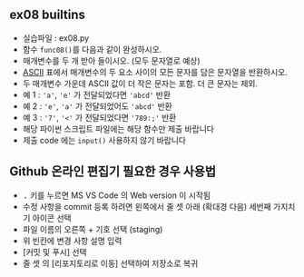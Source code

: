 ## ex08 builtins
* 실습파일 : ex08.py
* 함수 `func08()`를 다음과 같이 완성하시오.
* 매개변수를 두 개 받아 들이시오. (모두 문자열로 예상)
* [ASCII](https://en.wikipedia.org/wiki/ASCII) 표에서 매개변수의 두 요소 사이의 모든 문자를 담은 문자열을 반환하시오.
* 두 매개변수 가운데 ASCII 값이 더 작은 문자는 포함. 더 큰 문자는 제외.
* 예 1 : `'a'`, `'e'` 가 전달되었다면 `'abcd'` 반환
* 예 2 : `'e'`, `'a'` 가 전달되었어도 `'abcd'` 반환
* 예 3 : `'7'`, `'<'` 가 전달되었다면 `'789:;'` 반환
* 해당 파이썬 스크립트 파일에는 해당 함수만 제출 바랍니다
* 제출 code 에는 `input()` 사용하지 않기 바랍니다
## Github 온라인 편집기 필요한 경우 사용법
* <kbd>.</kbd> 키를 누르면 MS VS Code 의 Web version 이 시작됨
* 수정 사항을 commit 등록 하려면 왼쪽에서 줄 셋 아래 (확대경 다음) 세번째 가지치기 아이콘 선택
* 파일 이름의 오른쪽 + 기호 선택 (staging)
* 위 빈칸에 변경 사항 설명 입력
* [커밋 및 푸시] 선택
* 줄 셋 의 [리포지토리로 이동] 선택하여 저장소로 복귀
